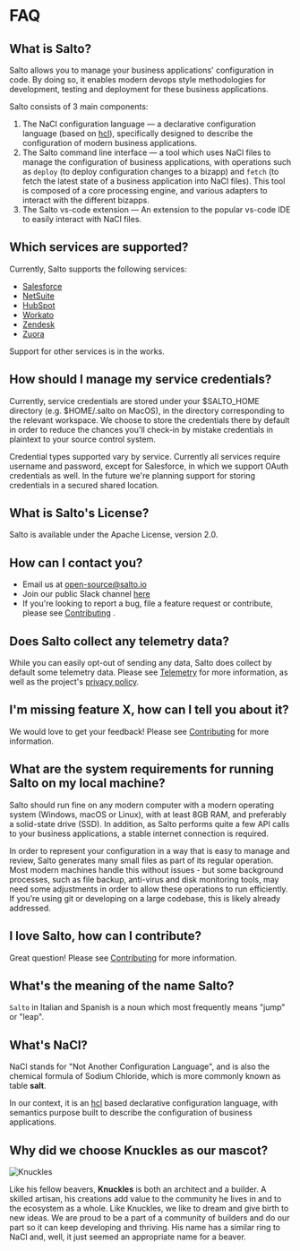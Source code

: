 # FAQ

## What is Salto?

Salto allows you to manage your business applications' configuration in code. By doing so, it enables modern devops style methodologies for development, testing and deployment for these business applications.

Salto consists of 3 main components:

1. The NaCl configuration language — a declarative configuration language (based on [hcl](https://github.com/hashicorp/hcl/tree/hcl2)), specifically designed to describe the configuration of modern business applications.
2. The Salto command line interface — a tool which uses NaCl files to manage the configuration of business applications, with operations such as `deploy` (to deploy configuration changes to a bizapp) and `fetch` (to fetch the latest state of a business application into NaCl files). This tool is composed of a core processing engine, and various adapters to interact with the different bizapps.
3. The Salto vs-code extension — An extension to the popular vs-code IDE to easily interact with NaCl files.

## Which services are supported?

Currently, Salto supports the following services:

- [Salesforce](https://github.com/salto-io/salto/tree/master/packages/salesforce-adapter)
- [NetSuite](https://github.com/salto-io/salto/tree/master/packages/netsuite-adapter)
- [HubSpot](https://github.com/salto-io/salto/tree/master/packages/hubspot-adapter)
- [Workato](https://github.com/salto-io/salto/tree/master/packages/workato-adapter)
- [Zendesk](https://github.com/salto-io/salto/tree/master/packages/zendesk-adapter)
- [Zuora](https://github.com/salto-io/salto/tree/master/packages/zuora-adapter)

Support for other services is in the works.

## How should I manage my service credentials?

Currently, service credentials are stored under your $SALTO_HOME directory (e.g. $HOME/.salto on MacOS), in the directory corresponding to the relevant workspace. We choose to store the credentials there by default in order to reduce the chances you'll check-in by mistake credentials in plaintext to your source control system.

Credential types supported vary by service. Currently all services require username and password, except for Salesforce, in which we support OAuth credentials as well.
In the future we're planning support for storing credentials in a secured shared location.

## What is Salto's License?

Salto is available under the Apache License, version 2.0.

## How can I contact you?

- Email us at [open-source@salto.io](mailto://open-source@salto.io) 
- Join our public Slack channel [here](https://invite.playplay.io/invite?team_id=T011W61EVHD)
- If you're looking to report a bug, file a feature request or contribute, please see [Contributing](contributing.md) .

## Does Salto collect any telemetry data?

While you can easily opt-out of sending any data, Salto does collect by default some telemetry data.
Please see [Telemetry](telemetry.md) for more information, as well as the project's [privacy policy](https://salto.io/oss_privacy_policy.html).

## I'm missing feature X, how can I tell you about it?

We would love to get your feedback! Please see [Contributing](contributing.md) for more information.

## What are the system requirements for running Salto on my local machine?

Salto should run fine on any modern computer with a modern operating system (Windows, macOS or Linux), with at least 8GB RAM, and preferably a solid-state drive (SSD).
In addition, as Salto performs quite a few API calls to your business applications, a stable internet connection is required.

In order to represent your configuration in a way that is easy to manage and review, Salto generates many small files as part of its regular operation. Most modern machines handle this without issues - but some background processes, such as file backup, anti-virus and disk monitoring tools, may need some adjustments in order to allow these operations to run efficiently. If you’re using git or developing on a large codebase, this is likely already addressed.

## I love Salto, how can I contribute?

Great question! Please see [Contributing](contributing.md) for more information.

## What's the meaning of the name Salto?

`Salto` in Italian and Spanish is a noun which most frequently means "jump" or "leap".

## What's NaCl?

NaCl stands for "Not Another Configuration Language", and is also the chemical formula of Sodium Chloride, which is more commonly known as table **salt**.

In our context, it is an [hcl](https://github.com/hashicorp/hcl/tree/hcl2) based declarative configuration language, with semantics purpose built to describe the configuration of business applications.

## Why did we choose Knuckles as our mascot?

![Knuckles](../bnw-face.png)

Like his fellow beavers, **Knuckles** is both an architect and a builder. A skilled artisan, his creations add value to the community he lives in and to the ecosystem as a whole. Like Knuckles, we like to dream and give birth to new ideas. We are proud to be a part of a community of builders and do our part so it can keep developing and thriving. His name has a similar ring to NaCl and, well, it just seemed an appropriate name for a beaver.
